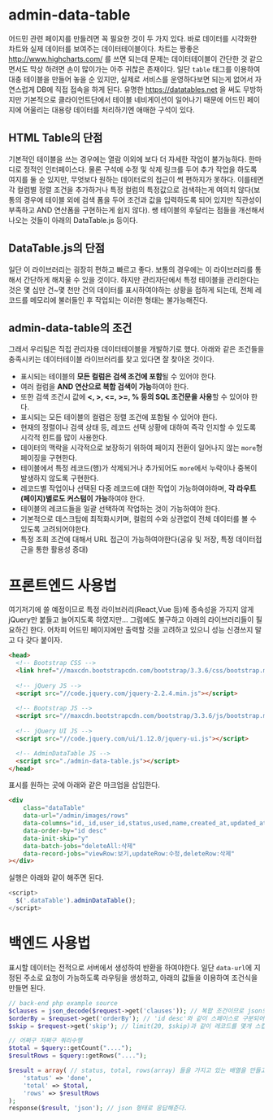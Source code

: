 # admin-data-table
어드민 관련 페이지를 만들려면 꼭 필요한 것이 두 가지 있다. 바로 데이터를 시각화한 차트와 실제 데이터를 보여주는 데이터테이블이다. 차트는 짱좋은 http://www.highcharts.com/ 를 쓰면 되는데 문제는 데이터테이블이 간단한 것 같으면서도 막상 하려면 손이 많이가는 아주 귀찮은 존재이다. 일단  `table` 태그를 이용하여 대충 테이블을 만들어 놓을 순 있지만, 실제로 서비스를 운영하다보면 되는게 없어서 자연스럽게 DB에 직접 접속을 하게 된다. 유명한 https://datatables.net 을 써도 무방하지만 기본적으로 클라이언트단에서 테이블 네비게이션이 일어나기 때문에 어드민 페이지에 어울리는 대용량 데이터를 처리하기엔 애매한 구석이 있다.

## HTML Table의 단점
기본적인 테이블을 쓰는 경우에는 열람 이외에 보다 더 자세한 작업이 불가능하다. 한마디로 정적인 인터페이스다. 물론 구석에 수정 및 삭제 링크를 두어 추가 작업을 하도록 여지를 둘 순 있지만, 무엇보다 원하는 데이터로의 접근이 썩 편하지가 못하다. 이를테면 각 컬럼별 정렬 조건을 추가하거나 특정 컬럼의 특정값으로 검색하는게 여의치 않다(보통의 경우에 테이블 외에 검색 폼을 두어 조건과 값을 입력하도록 되어 있지만 직관성이 부족하고 AND 연산폼을 구현하는게 쉽지 않다). 쌩 테이블의 후달리는 점들을 개선해서 나오는 것들이 아래의 DataTable.js 등이다.

## DataTable.js의 단점
일단 이 라이브러리는 굉장히 편하고 빠르고 좋다. 보통의 경우에는 이 라이브러리를 통해서 간단하게 해치울 수 있을 것이다. 하지만 관리자단에서 특정 테이블을 관리한다는 것은 몇 십만 건~몇 천만 건의 데이터를 표시하여야하는 상황을 접하게 되는데, 전체 레코드를 메모리에 불러들인 후 작업되는 이러한 형태는 불가능해진다. 

## admin-data-table의 조건
그래서 우리팀은 직접 관리자용 데이터테이블을 개발하기로 했다. 아래와 같은 조건들을 충족시키는 데이터테이블 라이브러리를 찾고 있다면 잘 찾아온 것이다.

- 표시되는 테이블의 **모든 컬럼은 검색 조건에 포함**될 수 있어야 한다.
- 여러 컬럼을 **AND 연산으로 복합 검색이 가능**하여야 한다.
- 또한 검색 조건시 값에 **<, >, <=, >=, % 등의 SQL 조건문을 사용**할 수 있어야 한다.
- 표시되는 모든 테이블의 컬럼은 정렬 조건에 포함될 수 있어야 한다.
- 현재의 정렬이나 검색 상태 등, 레코드 선택 상황에 대하여 즉각 인지할 수 있도록 시각적 힌트를 많이 사용한다.
- 데이터의 맥락을 시각적으로 보장하기 위하여 페이지 전환이 일어나지 않는 `more`형 페이징을 구현한다.
- 테이블에서 특정 레코드(행)가 삭제되거나 추가되어도 `more`에서 누락이나 중복이 발생하지 않도록 구현한다.
- 레코드별 작업이나 선택된 다중 레코드에 대한 작업이 가능하여야하며, **각 라우트(페이지)별로도 커스텀이 가능**하여야 한다.
- 테이블의 레코드들을 일괄 선택하여 작업하는 것이 가능하여야 한다.
- 기본적으로 데스크탑에 최적화시키며, 컬럼의 수와 상관없이 전체 데이터를 볼 수 있도록 고려되어야한다.
- 특정 조회 조건에 대해서 URL 접근이 가능하여야한다(공유 및 저장, 특정 데이터접근을 통한 활용성 증대)


# 프론트엔드 사용법
여기저기에 쓸 예정이므로 특정 라이브러리(React,Vue 등)에 종속성을 가지지 않게 jQuery만 붙들고 늘어지도록 하였지만... 그럼에도 불구하고 아래의 라이브러리들이 필요하긴 한다. 어차피 어드민 페이지에만 출력할 것을 고려하고 있으니 성능 신경쓰지 말고 다 갖다 붙이자.
```html
<head>
  <!-- Bootstrap CSS -->
  <link href="//maxcdn.bootstrapcdn.com/bootstrap/3.3.6/css/bootstrap.min.css" rel="stylesheet" crossorigin="anonymous">
  
  <!-- jQuery JS -->
  <script src="//code.jquery.com/jquery-2.2.4.min.js"></script>
  
  <!-- Bootstrap JS -->
  <script src="//maxcdn.bootstrapcdn.com/bootstrap/3.3.6/js/bootstrap.min.js"></script>
  
  <!-- jQuery UI JS -->
  <script src="//code.jquery.com/ui/1.12.0/jquery-ui.js"></script>

  <!-- AdminDataTable JS -->
  <script src="./admin-data-table.js"></script>
</head>
```

표시를 원하는 곳에 아래와 같은 마크업을 삽입한다.
```html
<div
	class="dataTable"
	data-url="/admin/images/rows"
	data-columns="id,_id,user_id,status,used,name,created_at,updated_at,ext,resource,thumbnail,width,height,brightness,hue"
	data-order-by="id desc"
	data-init-skip="y"
	data-batch-jobs="deleteAll:삭제"
	data-record-jobs="viewRow:보기,updateRow:수정,deleteRow:삭제"
></div>
```

실행은 아래와 같이 해주면 된다.
```javascript
<script>
  $('.dataTable').adminDataTable();
</script>
```

# 백엔드 사용법
표시할 데이터는 전적으로 서버에서 생성하여 반환을 하여야한다. 일단 `data-url`에 지정된 주소로 요청이 가능하도록 라우팅을 생성하고, 아래의 값들을 이용하여 조건식을 만들면 된다.
```php
// back-end php example source
$clauses = json_decode($request->get('clauses')); // 복합 조건이므로 json으로 들어온다. 파싱해서 써먹자.
$orderBy = $requset->get('orderBy'); // 'id desc'와 같이 스페이스로 구분되어 있다.
$skip = $request->get('skip'); // limit(20, $skip)과 같이 레코드를 몇개 스킵할 것인가 값이 들어있다.

// 어쩌구 저쩌구 쿼리수행
$total = $query::getCount("....");
$resultRows = $query::getRows("....");

$result = array( // status, total, rows(array) 들을 가지고 있는 배열을 만들고,
	'status' => 'done',
	'total' => $total,
	'rows' => $resultRows
);
response($result, 'json'); // json 형태로 응답해준다.
```
